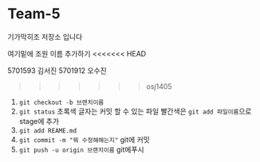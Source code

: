 # Team-5
기가막히조 저장소 입니다

여기밑에 조원 이름 추가하기
<<<<<<< HEAD


5701593 김서진
5701912 오수진

>>>>>>> osj1405
1. `git checkout -b 브랜치이름`
2. `git status` 초록색 글자는 커밋 할 수 있는 파일 빨간색은 `git add 파일이름`으로stage에 추가
3. `git add REAME.md`
4. `git commit -m "뭐 수정해해는지"` git에 커밋
5. `git push -u origin 브랜치이름` git에푸시

